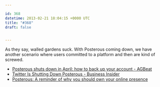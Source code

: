 ```yaml
---

id: 368
datetime: 2013-02-21 18:04:15 +0000 UTC
title: "#368"
draft: false


---
```


As they say, walled gardens suck. With Posterous coming down, we have another scenario where users committed to a platform and then are kind of screwed.  

 
 * [Posterous shuts down in April: how to back up your account - AGBeat](http://agbeat.com/social-media/posterous-shuts-down-in-april-how-to-back-up-your-account/)
 * [Twitter Is Shutting Down Posterous - Business Insider](http://www.businessinsider.com/twitter-is-shutting-down-posterous-2013-2)
 * [Posterous: A reminder of why you should own your online presence](http://dendory.net/blog.php?id=511ecb55)


